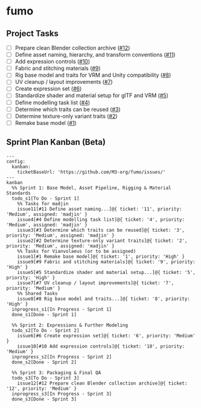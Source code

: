 # fumo

## Project Tasks

- [ ] Prepare clean Blender collection archive ([#12](https://github.com/M3-org/fumo/issues/12))
- [ ] Define asset naming, hierarchy, and transform conventions ([#11](https://github.com/M3-org/fumo/issues/11))
- [ ] Add expression controls ([#10](https://github.com/M3-org/fumo/issues/10))
- [ ] Fabric and stitching materials ([#9](https://github.com/M3-org/fumo/issues/9))
- [ ] Rig base model and traits for VRM and Unity compatibility ([#8](https://github.com/M3-org/fumo/issues/8))
- [ ] UV cleanup / layout improvements ([#7](https://github.com/M3-org/fumo/issues/7))
- [ ] Create expression set ([#6](https://github.com/M3-org/fumo/issues/6))
- [ ] Standardize shader and material setup for glTF and VRM ([#5](https://github.com/M3-org/fumo/issues/5))
- [ ] Define modelling task list ([#4](https://github.com/M3-org/fumo/issues/4))
- [ ] Determine which traits can be reused ([#3](https://github.com/M3-org/fumo/issues/3))
- [ ] Determine texture-only variant traits ([#2](https://github.com/M3-org/fumo/issues/2))
- [ ] Remake base model ([#1](https://github.com/M3-org/fumo/issues/1))

## Sprint Plan Kanban (Beta)

```mermaid
---
config:
  kanban:
    ticketBaseUrl: 'https://github.com/M3-org/fumo/issues/'
---
kanban
  %% Sprint 1: Base Model, Asset Pipeline, Rigging & Material Standards
  todo_s1[To Do - Sprint 1]
    %% Tasks for madjin
    issue11[#11 Define asset naming...]@{ ticket: '11', priority: 'Medium', assigned: 'madjin' }
    issue4[#4 Define modelling task list]@{ ticket: '4', priority: 'Medium', assigned: 'madjin' }
    issue3[#3 Determine which traits can be reused]@{ ticket: '3', priority: 'Medium', assigned: 'madjin' }
    issue2[#2 Determine texture-only variant traits]@{ ticket: '2', priority: 'Medium', assigned: 'madjin' }
    %% Tasks for Vianvolaeus (or to be assigned)
    issue1[#1 Remake base model]@{ ticket: '1', priority: 'High' }
    issue9[#9 Fabric and stitching materials]@{ ticket: '9', priority: 'High' }
    issue5[#5 Standardize shader and material setup...]@{ ticket: '5', priority: 'High' }
    issue7[#7 UV cleanup / layout improvements]@{ ticket: '7', priority: 'Medium' }
    %% Shared Tasks
    issue8[#8 Rig base model and traits...]@{ ticket: '8', priority: 'High' }
  inprogress_s1[In Progress - Sprint 1]
  done_s1[Done - Sprint 1]

  %% Sprint 2: Expressions & Further Modeling
  todo_s2[To Do - Sprint 2]
    issue6[#6 Create expression set]@{ ticket: '6', priority: 'Medium' }
    issue10[#10 Add expression controls]@{ ticket: '10', priority: 'Medium' }
  inprogress_s2[In Progress - Sprint 2]
  done_s2[Done - Sprint 2]

  %% Sprint 3: Packaging & Final QA
  todo_s3[To Do - Sprint 3]
    issue12[#12 Prepare clean Blender collection archive]@{ ticket: '12', priority: 'Medium' }
  inprogress_s3[In Progress - Sprint 3]
  done_s3[Done - Sprint 3]